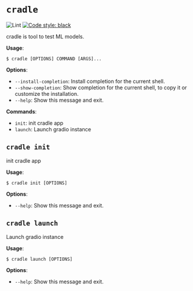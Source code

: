 # `cradle`

![Lint](https://github.com/swiftdiaries/cradle/workflows/Lint/badge.svg)
[![Code style: black](https://img.shields.io/badge/code%20style-black-000000.svg)](https://github.com/psf/black)


cradle is tool to test ML models.

**Usage**:

```console
$ cradle [OPTIONS] COMMAND [ARGS]...
```

**Options**:

* `--install-completion`: Install completion for the current shell.
* `--show-completion`: Show completion for the current shell, to copy it or customize the installation.
* `--help`: Show this message and exit.

**Commands**:

* `init`: init cradle app
* `launch`: Launch gradio instance

## `cradle init`

init cradle app

**Usage**:

```console
$ cradle init [OPTIONS]
```

**Options**:

* `--help`: Show this message and exit.

## `cradle launch`

Launch gradio instance

**Usage**:

```console
$ cradle launch [OPTIONS]
```

**Options**:

* `--help`: Show this message and exit.
